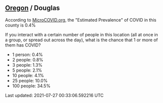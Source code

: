 
## [Oregon](/united-states/oregon) / Douglas

According to [MicroCOVID.org](http://microcovid.org),
the "Estimated Prevalence" of COVID in this county is 0.4%

If you interact with a certain number of people in this location
(all at once in a group, or spread out across the day), what is the chance that
1 or more of them has COVID?

- 1 person: 0.4%
- 2 people: 0.8%
- 3 people: 1.3%
- 5 people: 2.1%
- 10 people: 4.1%
- 25 people: 10.0%
- 100 people: 34.5%

Last updated: 2021-07-27 00:33:06.592216 UTC
